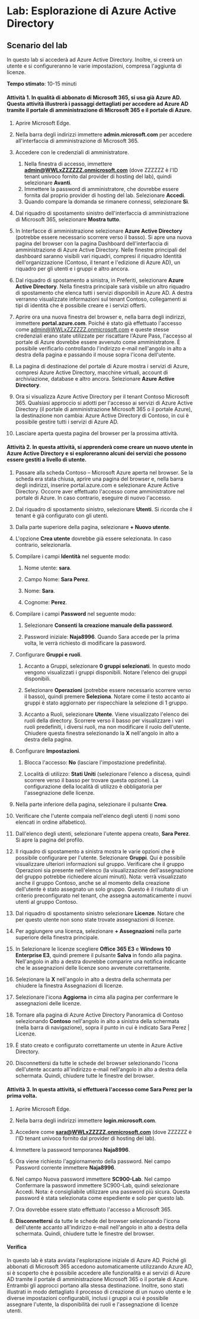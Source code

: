 ﻿---
lab:
    title: 'Esplorazione di Azure Active Directory'
    module: 'Modulo 2. Lezione 1. Descrizione delle funzionalità delle soluzioni Microsoft per la gestione delle identità e degli accessi: esplorare i servizi e i tipi di identità di Azure AD'
---

# Lab: Esplorazione di Azure Active Directory

## Scenario del lab

In questo lab si accederà ad Azure Active Directory.  Inoltre, si creerà un utente e si configureranno le varie impostazioni, compresa l'aggiunta di licenze.  



**Tempo stimato**: 10-15 minuti

#### Attività 1.  In qualità di abbonato di Microsoft 365, si usa già Azure AD.  Questa attività illustrerà i passaggi dettagliati per accedere ad Azure AD tramite il portale di amministrazione di Microsoft 365 e il portale di Azure.

1. Aprire Microsoft Edge.

2. Nella barra degli indirizzi immettere **admin.microsoft.com** per accedere all'interfaccia di amministrazione di Microsoft 365.

3. Accedere con le credenziali di amministratore. 
    1. Nella finestra di accesso, immettere **admin@WWLxZZZZZZ.onmicrosoft.com** (dove ZZZZZZ è l'ID tenant univoco fornito dal provider di hosting del lab), quindi selezionare **Avanti**.
    1. Immettere la password di amministratore, che dovrebbe essere fornita dal proprio provider di hosting del lab. Selezionare **Accedi**.
    1. Quando compare la domanda se rimanere connessi, selezionare **Sì**.

4. Dal riquadro di spostamento sinistro dell'interfaccia di amministrazione di Microsoft 365, selezionare **Mostra tutto**.

5. In Interfacce di amministrazione selezionare **Azure Active Directory** (potrebbe essere necessario scorrere verso il basso).  Si apre una nuova pagina del browser con la pagina Dashboard dell'interfaccia di amministrazione di Azure Active Directory. Nelle finestre principali del dashboard saranno visibili vari riquadri, compresi il riquadro Identità dell'organizzazione (Contoso, il tenant e l'edizione di Azure AD), un riquadro per gli utenti e i gruppi e altro ancora.

6. Dal riquadro di spostamento a sinistra, in Preferiti, selezionare **Azure Active Directory**.  Nella finestra principale sarà visibile un altro riquadro di spostamento che elenca tutti i servizi disponibili in Azure AD. A destra verranno visualizzate informazioni sul tenant Contoso, collegamenti ai tipi di identità che è possibile creare e i servizi offerti.  

7. Aprire ora una nuova finestra del browser e, nella barra degli indirizzi, immettere **portal.azure.com**.  Poiché è stato già effettuato l'accesso come admin@WWLxZZZZZZ.onmicrosoft.com e queste stesse credenziali erano state utilizzate per riscattare l'Azure Pass, l'accesso al portale di Azure dovrebbe essere avvenuto come amministratore.  È possibile verificarlo controllando l'indirizzo e-mail nell'angolo in alto a destra della pagina e passando il mouse sopra l'icona dell'utente.

8. La pagina di destinazione del portale di Azure mostra i servizi di Azure, compresi Azure Active Directory, macchine virtuali, account di archiviazione, database e altro ancora.  Selezionare **Azure Active Directory**.  

9. Ora si visualizza Azure Active Directory per il tenant Contoso Microsoft 365.    Qualsiasi approccio si adotti per l'accesso ai servizi di Azure Active Directory (il portale di amministrazione Microsoft 365 o il portale Azure), la destinazione non cambia: Azure Active Directory di Contoso, in cui è possibile gestire tutti i servizi di Azure AD.

10. Lasciare aperta questa pagina del browser per la prossima attività.


#### Attività 2.  In questa attività, si apprenderà come creare un nuovo utente in Azure Active Directory e si esploreranno alcuni dei servizi che possono essere gestiti a livello di utente.

1. Passare alla scheda Contoso – Microsoft Azure aperta nel browser. Se la scheda era stata chiusa, aprire una pagina del browser e, nella barra degli indirizzi, inserire portal.azure.com e selezionare Azure Active Directory.  Occorre aver effettuato l'accesso come amministratore nel portale di Azure. In caso contrario, eseguire di nuovo l'accesso.

2. Dal riquadro di spostamento sinistro, selezionare **Utenti**.  Si ricorda che il tenant è già configurato con gli utenti.

3. Dalla parte superiore della pagina, selezionare **+ Nuovo utente**.

4. L'opzione **Crea utente** dovrebbe già essere selezionata. In caso contrario, selezionarla.

5. Compilare i campi **Identità** nel seguente modo:

    1. Nome utente: **sara**.

    2. Campo Nome: **Sara Perez**.

    3. Nome: **Sara**.

    4. Cognome: **Perez**.

6. Compilare i campi **Password** nel seguente modo:

    1. Selezionare **Consenti la creazione manuale della password**.

    1. Password iniziale: **Naja8996**. Quando Sara accede per la prima volta, le verrà richiesto di modificare la password.

7. Configurare **Gruppi e ruoli**.

    1. Accanto a Gruppi, selezionare **0 gruppi selezionati**.  In questo modo vengono visualizzati i gruppi disponibili.  Notare l'elenco dei gruppi disponibili.

    2. Selezionare **Operazioni** (potrebbe essere necessario scorrere verso il basso), quindi premere **Seleziona**. Notare come il testo accanto ai gruppi è stato aggiornato per rispecchiare la selezione di 1 gruppo.  

    3. Accanto a Ruoli, selezionare **Utente**. Viene visualizzato l'elenco dei ruoli della directory.  Scorrere verso il basso per visualizzare i vari ruoli predefiniti, i diversi ruoli, ma non modificare il ruolo dell'utente.  Chiudere questa finestra selezionando la **X** nell'angolo in alto a destra della pagina.

8. Configurare **Impostazioni**.

    1. Blocca l'accesso:  **No** (lasciare l'impostazione predefinita).

    1. Località di utilizzo: **Stati Uniti** (selezionare l'elenco a discesa, quindi scorrere verso il basso per trovare questa opzione).  La configurazione della località di utilizzo è obbligatoria per l'assegnazione delle licenze.

9. Nella parte inferiore della pagina, selezionare il pulsante **Crea**.

10. Verificare che l'utente compaia nell'elenco degli utenti (i nomi sono elencati in ordine alfabetico).

11. Dall'elenco degli utenti, selezionare l'utente appena creato, **Sara Perez**.  Si apre la pagina del profilo.

12. Il riquadro di spostamento a sinistra mostra le varie opzioni che è possibile configurare per l'utente.  Selezionare **Gruppi**.  Qui è possibile visualizzare ulteriori informazioni sul gruppo.  Verificare che il gruppo Operazioni sia presente nell'elenco (la visualizzazione dell'assegnazione del gruppo potrebbe richiedere alcuni minuti).  Nota:  verrà visualizzato anche il gruppo Contoso, anche se al momento della creazione dell'utente è stato assegnato un solo gruppo.  Questo è il risultato di un criterio preconfigurato nel tenant, che assegna automaticamente i nuovi utenti al gruppo Contoso.

13. Dal riquadro di spostamento sinistro selezionare **Licenze**.  Notare che per questo utente non sono state trovate assegnazioni di licenze.  

14. Per aggiungere una licenza, selezionare **+ Assegnazioni** nella parte superiore della finestra principale.

15. In Selezionare le licenze scegliere **Office 365 E3** e **Windows 10 Enterprise E3**, quindi premere il pulsante **Salva** in fondo alla pagina. Nell'angolo in alto a destra dovrebbe comparire una notifica indicante che le assegnazioni delle licenze sono avvenute correttamente.

16. Selezionare la **X** nell'angolo in alto a destra della schermata per chiudere la finestra Assegnazioni di licenze.

17. Selezionare l'icona **Aggiorna** in cima alla pagina per confermare le assegnazioni delle licenze.

18. Tornare alla pagina di Azure Active Directory Panoramica di Contoso selezionando **Contoso** nell'angolo in alto a sinistra della schermata (nella barra di navigazione), sopra il punto in cui è indicato Sara Perez | Licenze.

19. È stato creato e configurato correttamente un utente in Azure Active Directory.

20.	Disconnettersi da tutte le schede del browser selezionando l'icona dell'utente accanto all'indirizzo e-mail nell'angolo in alto a destra della schermata. Quindi, chiudere tutte le finestre del browser.

#### Attività 3.  In questa attività, si effettuerà l'accesso come Sara Perez per la prima volta.

1. Aprire Microsoft Edge.

2. Nella barra degli indirizzi immettere **login.microsoft.com**.

3. Accedere come **sara@WWLxZZZZZ.onmicrosoft.com** (dove ZZZZZZ è l'ID tenant univoco fornito dal provider di hosting del lab).

4. Immettere la password temporanea **Naja8996**.

5. Ora viene richiesto l'aggiornamento della password. Nel campo Password corrente immettere **Naja8996**.

6. Nel campo Nuova password immettere **SC900-Lab**.  Nel campo Confermare la password immettere SC900-Lab, quindi selezionare Accedi. Nota: è consigliabile utilizzare una password più sicura. Questa password è stata selezionata come espediente e solo per questo lab.

7. Ora dovrebbe essere stato effettuato l'accesso a Microsoft 365.

8. **Disconnettersi** da tutte le schede del browser selezionando l'icona dell'utente accanto all'indirizzo e-mail nell'angolo in alto a destra della schermata. Quindi, chiudere tutte le finestre del browser.



#### Verifica
In questo lab è stata avviata l'esplorazione iniziale di Azure AD. Poiché gli abbonati di Microsoft 365 accedono automaticamente utilizzando Azure AD, si è scoperto che è possibile accedere alle funzionalità e ai servizi di Azure AD tramite il portale di amministrazione Microsoft 365 o il portale di Azure.  Entrambi gli approcci portano alla stessa destinazione.  Inoltre, sono stati illustrati in modo dettagliato il processo di creazione di un nuovo utente e le diverse impostazioni configurabili, inclusi i gruppi a cui è possibile assegnare l'utente, la disponibilità dei ruoli e l'assegnazione di licenze utenti.



